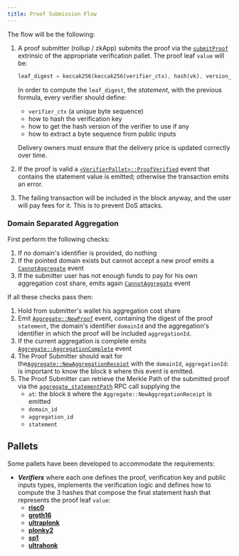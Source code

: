 ```yaml
---
title: Proof Submission Flow
---
```


The flow will be the following:

1. A proof submitter (rollup / zkApp) submits the proof via the [`submitProof`](./02-mainchain/04-mainchain_api.md#submitproof) extrinsic of the appropriate verification pallet. The proof leaf `value` will be:

   ```rust
   leaf_digest = keccak256(keccak256(verifier_ctx), hash(vk), version_hash(proof), keccak256(public_inputs_bytes))
   ```

   In order to compute the `leaf_digest`, the _statement_, with the previous formula, every verifier should define:

   - `verifier_ctx` (a unique byte sequence)
   - how to hash the verification key
   - how to get the hash version of the verifier to use if any
   - how to extract a byte sequence from public inputs

   Delivery owners must ensure that the delivery price is updated correctly over time.

2. If the proof is valid a [`<VerifierPallet>::ProofVerified`](./02-mainchain/04-mainchain_api.md#proofverified) event that contains the statement value is emitted; otherwise the transaction emits an error.
3. The failing transaction will be included in the block anyway, and the user will pay fees for it. This is to prevent DoS attacks.

### Domain Separated Aggregation

First perform the following checks:

1. If no domain's identifier is provided, do nothing
2. If the pointed domain exists but cannot accept a new proof emits a [`CannotAggregate`](./02-mainchain/04-mainchain_api.md#cannotaggregate) event
3. If the submitter user has not enough funds to pay for his own aggregation cost share, emits again [`CannotAggregate`](./02-mainchain/04-mainchain_api.md#cannotaggregate) event

If all these checks pass then:

1. Hold from submitter's wallet his aggregation cost share
2. Emit [`Aggregate::NewProof`](./02-mainchain/04-mainchain_api.md#newproof) event, containing the digest of the proof `statement`, the domain's identifier `domainId` and the aggregation's identifier in which the proof will be included `aggregationId`.
3. If the current aggregation is complete emits [`Aggregate::AggregationComplete`](./02-mainchain/04-mainchain_api.md#aggregationcomplete) event
4. The Proof Submitter should wait for the[`Aggregate::NewAggregationReceipt`](./02-mainchain/04-mainchain_api.md#newaggregationreceipt) with the `domainId`, `aggregationId`: is important to know the block `B` where this event is emitted.
5. The Proof Submitter can retrieve the Merkle Path of the submitted proof via the [`aggregate_statementPath`](./02-mainchain/04-mainchain_api.md#aggregate_statementpath) RPC call supplying the
   - `at`: the block `B` where the `Aggregate::NewAggregationReceipt` is emitted
   - `domain_id`
   - `aggregation_id`
   - `statement`

## Pallets

Some pallets have been developed to accommodate the requirements:

- **_Verifiers_** where each one defines the proof, verification key and public inputs types, implements the verification logic and defines how to compute the 3 hashes that compose the final statement hash that represents the proof leaf `value`:
  - [**risc0**](./07-verification_pallets/03-risc0.md)
  - [**groth16**](./07-verification_pallets/04-groth16.md)
  - [**ultraplonk**](./07-verification_pallets/05-ultraplonk.md)
  - [**plonky2**](./07-verification_pallets/07-plonky2.md)
  - [**sp1**](./07-verification_pallets/08-sp1.md)
  - [**ultrahonk**](./07-verification_pallets/09-ultrahonk.md)
